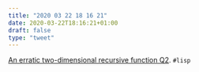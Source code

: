 ```yaml
---
title: "2020 03 22 18 16 21"
date: 2020-03-22T18:16:21+01:00
draft: false
type: "tweet"
---
```


[An erratic two-dimensional recursive function Q2](http://www.lispology.com/show?314T). `#lisp`

